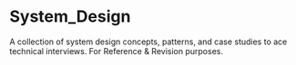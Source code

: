 # System_Design
A collection of system design concepts, patterns, and case studies to ace technical interviews. For Reference &amp; Revision purposes.
